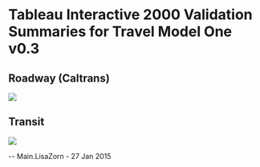 # Tableau Interactive 2000 Validation Summaries for Travel Model One v0.3

## Roadway (Caltrans)
<div class='tableauPlaceholder' id='viz1510098874876' style='position: relative'><noscript><a href='http:&#47;&#47;analytics.mtc.ca.gov&#47;foswiki&#47;Main&#47;TravelModelOneV03TableauInteractive2000Validation'><img alt=' ' src='https:&#47;&#47;public.tableau.com&#47;static&#47;images&#47;Tr&#47;TravelModelOnev0_32000RoadwayCaltransValidation&#47;Chart_ObsvEst_all&#47;1_rss.png' style='border: none' /></a></noscript><object class='tableauViz'  style='display:none;'><param name='host_url' value='https%3A%2F%2Fpublic.tableau.com%2F' /> <param name='embed_code_version' value='3' /> <param name='site_root' value='' /><param name='name' value='TravelModelOnev0_32000RoadwayCaltransValidation&#47;Chart_ObsvEst_all' /><param name='tabs' value='yes' /><param name='toolbar' value='yes' /><param name='static_image' value='https:&#47;&#47;public.tableau.com&#47;static&#47;images&#47;Tr&#47;TravelModelOnev0_32000RoadwayCaltransValidation&#47;Chart_ObsvEst_all&#47;1.png' /> <param name='animate_transition' value='yes' /><param name='display_static_image' value='yes' /><param name='display_spinner' value='yes' /><param name='display_overlay' value='yes' /><param name='display_count' value='yes' /></object></div>                <script type='text/javascript'>                    var divElement = document.getElementById('viz1510098874876');                    var vizElement = divElement.getElementsByTagName('object')[0];                    vizElement.style.width='100%';vizElement.style.height=(divElement.offsetWidth*0.75)+'px';                    var scriptElement = document.createElement('script');                    scriptElement.src = 'https://public.tableau.com/javascripts/api/viz_v1.js';                    vizElement.parentNode.insertBefore(scriptElement, vizElement);                </script>

## Transit

<div class='tableauPlaceholder' id='viz1510098985028' style='position: relative'><noscript><a href='https:&#47;&#47;github.com&#47;BayAreaMetro&#47;modeling-website&#47;wiki&#47;TravelModelOneV03TableauInteractive2000Validation'><img alt=' ' src='https:&#47;&#47;public.tableau.com&#47;static&#47;images&#47;Tr&#47;TravelModelOnev0_32000TransitValidation&#47;GraphbyMode&#47;1_rss.png' style='border: none' /></a></noscript><object class='tableauViz'  style='display:none;'><param name='host_url' value='https%3A%2F%2Fpublic.tableau.com%2F' /> <param name='embed_code_version' value='3' /> <param name='site_root' value='' /><param name='name' value='TravelModelOnev0_32000TransitValidation&#47;GraphbyMode' /><param name='tabs' value='yes' /><param name='toolbar' value='yes' /><param name='static_image' value='https:&#47;&#47;public.tableau.com&#47;static&#47;images&#47;Tr&#47;TravelModelOnev0_32000TransitValidation&#47;GraphbyMode&#47;1.png' /> <param name='animate_transition' value='yes' /><param name='display_static_image' value='yes' /><param name='display_spinner' value='yes' /><param name='display_overlay' value='yes' /><param name='display_count' value='yes' /></object></div>                <script type='text/javascript'>                    var divElement = document.getElementById('viz1510098985028');                    var vizElement = divElement.getElementsByTagName('object')[0];                    vizElement.style.width='100%';vizElement.style.height=(divElement.offsetWidth*0.75)+'px';                    var scriptElement = document.createElement('script');                    scriptElement.src = 'https://public.tableau.com/javascripts/api/viz_v1.js';                    vizElement.parentNode.insertBefore(scriptElement, vizElement);                </script>

-- Main.LisaZorn - 27 Jan 2015